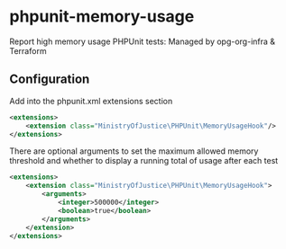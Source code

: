 # phpunit-memory-usage

Report high memory usage PHPUnit tests: Managed by opg-org-infra &amp; Terraform

## Configuration

Add into the phpunit.xml extensions section

```xml
<extensions>
    <extension class="MinistryOfJustice\PHPUnit\MemoryUsageHook"/>
</extensions>
```

There are optional arguments to set the maximum allowed memory threshold and whether to display a running total of usage after each test

```xml
<extensions>
    <extension class="MinistryOfJustice\PHPUnit\MemoryUsageHook">
        <arguments>
            <integer>500000</integer>
            <boolean>true</boolean>
        </arguments>
    </extension>
</extensions>
```
